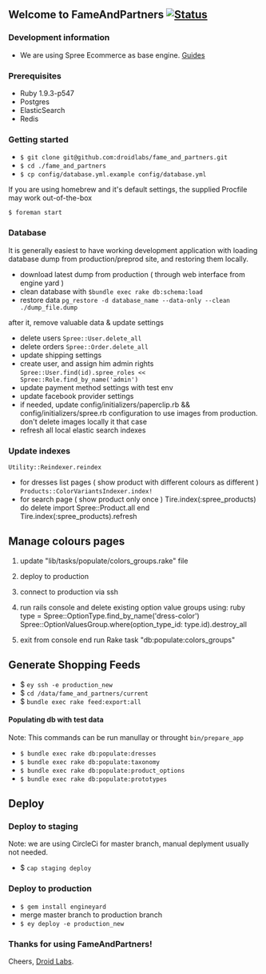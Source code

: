 ## Welcome to FameAndPartners [ ![Status](https://circleci.com/gh/fameandpartners/website/tree/master.png?circle-token=ee3bbb5414da6e449d774074ecc31fec5a18dce0)](https://circleci.com/gh/fameandpartners/website)

### Development information
* We are using Spree Ecommerce as base engine.
[Guides](http://guides.spreecommerce.com)

### Prerequisites

* Ruby 1.9.3-p547
* Postgres
* ElasticSearch
* Redis

### Getting started

* `$ git clone git@github.com:droidlabs/fame_and_partners.git`
* `$ cd ./fame_and_partners`
* `$ cp config/database.yml.example config/database.yml`

If you are using homebrew and it's default settings, the supplied Procfile may work out-of-the-box

`$ foreman start`


### Database

It is generally easiest to have working development application with loading database dump from production/preprod site, and restoring them locally. 
* download latest dump from production ( through web interface from engine yard )
* clean database with `$bundle exec rake db:schema:load`
* restore data 
  `pg_restore -d database_name --data-only --clean ./dump_file.dump`

after it, remove valuable data & update settings
* delete users `Spree::User.delete_all`
* delete orders `Spree::Order.delete_all` 
* update shipping settings
* create user, and assign him admin rights `Spree::User.find(id).spree_roles << Spree::Role.find_by_name('admin')`
* update payment method settings with test env
* update facebook provider settings
* if needed, update config/initializers/paperclip.rb && config/initializers/spree.rb configuration to use images from production. don't delete images locally it that case
* refresh all local elastic search indexes

### Update indexes

`Utility::Reindexer.reindex`

* for dresses list pages ( show product with different colours as different )
  `Products::ColorVariantsIndexer.index!`
* for search page ( show product only once )
  Tire.index(:spree_products) do
    delete
    import Spree::Product.all
  end
  Tire.index(:spree_products).refresh

## Manage colours pages
1) update "lib/tasks/populate/colors_groups.rake" file
2) deploy to production
3) connect to production via ssh
4) run rails console and delete existing option value groups using:
ruby
type = Spree::OptionType.find_by_name('dress-color')
Spree::OptionValuesGroup.where(option_type_id: type.id).destroy_all

5) exit from console end run Rake task "db:populate:colors_groups"

## Generate Shopping Feeds
* $ `ey ssh -e production_new`
* $ `cd /data/fame_and_partners/current`
* $ `bundle exec rake feed:export:all`


#### Populating db with test data
Note: This commands can be run manullay or throught `bin/prepare_app`

* `$ bundle exec rake db:populate:dresses`
* `$ bundle exec rake db:populate:taxonomy`
* `$ bundle exec rake db:populate:product_options`
* `$ bundle exec rake db:populate:prototypes`


## Deploy

### Deploy to staging

Note: we are using CircleCi for master branch, manual deplyment usually not needed.

* $ `cap staging deploy`

### Deploy to production

* `$ gem install engineyard`
* merge master branch to production branch
* `$ ey deploy -e production_new`

### Thanks for using FameAndPartners!

Cheers, [Droid Labs](http://droidlabs.pro).


